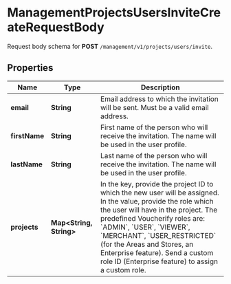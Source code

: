 

# ManagementProjectsUsersInviteCreateRequestBody

Request body schema for **POST** `/management/v1/projects/users/invite`.

## Properties

| Name | Type | Description |
|------------ | ------------- | ------------- |
|**email** | **String** | Email address to which the invitation will be sent. Must be a valid email address. |
|**firstName** | **String** | First name of the person who will receive the invitation. The name will be used in the user profile. |
|**lastName** | **String** | Last name of the person who will receive the invitation. The name will be used in the user profile. |
|**projects** | **Map&lt;String, String&gt;** | In the key, provide the project ID to which the new user will be assigned. In the value, provide the role which the user will have in the project. The predefined Voucherify roles are: &#x60;ADMIN&#x60;, &#x60;USER&#x60;, &#x60;VIEWER&#x60;, &#x60;MERCHANT&#x60;, &#x60;USER_RESTRICTED&#x60; (for the Areas and Stores, an Enterprise feature). Send a custom role ID (Enterprise feature) to assign a custom role. |



